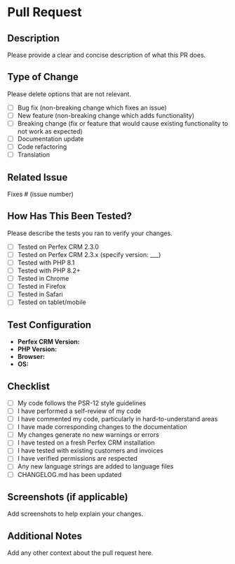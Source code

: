 # Pull Request

## Description
Please provide a clear and concise description of what this PR does.

## Type of Change
Please delete options that are not relevant.

- [ ] Bug fix (non-breaking change which fixes an issue)
- [ ] New feature (non-breaking change which adds functionality)
- [ ] Breaking change (fix or feature that would cause existing functionality to not work as expected)
- [ ] Documentation update
- [ ] Code refactoring
- [ ] Translation

## Related Issue
Fixes # (issue number)

## How Has This Been Tested?
Please describe the tests you ran to verify your changes.

- [ ] Tested on Perfex CRM 2.3.0
- [ ] Tested on Perfex CRM 2.3.x (specify version: ___)
- [ ] Tested with PHP 8.1
- [ ] Tested with PHP 8.2+
- [ ] Tested in Chrome
- [ ] Tested in Firefox
- [ ] Tested in Safari
- [ ] Tested on tablet/mobile

## Test Configuration
- **Perfex CRM Version:** 
- **PHP Version:** 
- **Browser:** 
- **OS:** 

## Checklist
- [ ] My code follows the PSR-12 style guidelines
- [ ] I have performed a self-review of my code
- [ ] I have commented my code, particularly in hard-to-understand areas
- [ ] I have made corresponding changes to the documentation
- [ ] My changes generate no new warnings or errors
- [ ] I have tested on a fresh Perfex CRM installation
- [ ] I have tested with existing customers and invoices
- [ ] I have verified permissions are respected
- [ ] Any new language strings are added to language files
- [ ] CHANGELOG.md has been updated

## Screenshots (if applicable)
Add screenshots to help explain your changes.

## Additional Notes
Add any other context about the pull request here.
